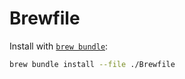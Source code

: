 # Brewfile

Install with [`brew bundle`](https://docs.brew.sh/Manpage#bundle-subcommand):

```bash
brew bundle install --file ./Brewfile
```
